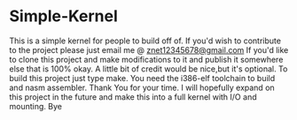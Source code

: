 # Simple-Kernel
This is a simple kernel for people to build off of.
If you'd wish to contribute to the project please just email me @ znet12345678@gmail.com
If you'd like to clone this project and make modifications to it and publish it somewhere else that is 100% okay. A little bit of credit would be nice,but it's optional.
To build this project just type make. You need the i386-elf toolchain to build and nasm assembler.
Thank You for your time. I will hopefully expand on this project in the future and make this into a full kernel with I/O and mounting.
Bye
